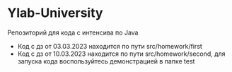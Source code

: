 # Ylab-University
Репозиторий для кода с интенсива по Java
- Код с дз от 03.03.2023 находится по пути src/homework/first
- Код с дз от 10.03.2023 находится по пути src/homework/second, для запуска кода воспользуйтесь демонстрацией в папке test